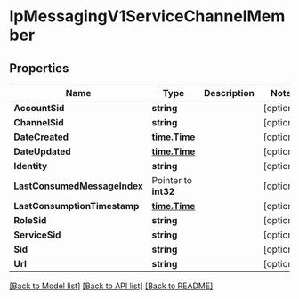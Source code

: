 # IpMessagingV1ServiceChannelMember

## Properties

Name | Type | Description | Notes
------------ | ------------- | ------------- | -------------
**AccountSid** | **string** |  | [optional] 
**ChannelSid** | **string** |  | [optional] 
**DateCreated** | [**time.Time**](time.Time.md) |  | [optional] 
**DateUpdated** | [**time.Time**](time.Time.md) |  | [optional] 
**Identity** | **string** |  | [optional] 
**LastConsumedMessageIndex** | Pointer to **int32** |  | [optional] 
**LastConsumptionTimestamp** | [**time.Time**](time.Time.md) |  | [optional] 
**RoleSid** | **string** |  | [optional] 
**ServiceSid** | **string** |  | [optional] 
**Sid** | **string** |  | [optional] 
**Url** | **string** |  | [optional] 

[[Back to Model list]](../README.md#documentation-for-models) [[Back to API list]](../README.md#documentation-for-api-endpoints) [[Back to README]](../README.md)



